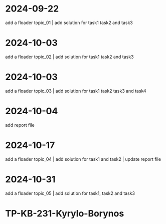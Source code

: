 # 2024-09-22
add a floader topic_01 | 
add solution for task1 task2 and task3

# 2024-10-03
add a floader topic_02 | 
add solution for task1 task2 and task3

# 2024-10-03
add a floader topic_03 | 
add solution for task1 task2 task3 and task4

# 2024-10-04
add report file

# 2024-10-17
add a floader topic_04 | 
add solution for task1 and task2 | 
update report file

# 2024-10-31
add a floader topic_05 | 
add solution for task1, task2 and task3

# TP-KB-231-Kyrylo-Borynos